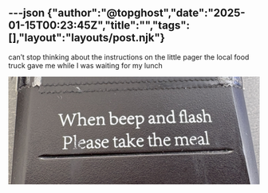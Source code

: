 ---json
{"author":"@topghost","date":"2025-01-15T00:23:45Z","title":"","tags":[],"layout":"layouts/post.njk"}
---
can&#x2019;t stop thinking about the instructions on the little pager the local food truck gave me while I was waiting for my lunch


![&#x201C;when beep and flash / please take the meal&#x201D;](/attachments/2025/1/15/IMG_3764.jpeg)
